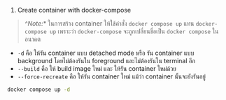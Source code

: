 
1. Create container with docker-compose

> *^Note:** ในการสร้าง container ให้ใช้คำสั่ง `docker compose up` แทน `docker-compose up` เพราะว่า `docker-compose` จะถูกเปลี่ยนชื่อเป็น `docker compose` ในอนาคต

* `-d` คือ ให้รัน container แบบ detached mode หรือ รัน container แบบ background โดยไม่ต้องรันใน foreground และไม่ต้องรันใน terminal อีก
* `--build` คือ ให้ build image ใหม่ และ ให้รัน container ใหม่ด้วย
* `--force-recreate` คือ ให้รัน container ใหม่ แม้ว่า container นั้นจะยังรันอยู่
```bash
docker compose up -d
```
